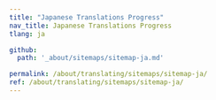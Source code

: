 ```yaml
---
title: "Japanese Translations Progress"
nav_title: Japanese Translations Progress
tlang: ja

github:
  path: '_about/sitemaps/sitemap-ja.md'

permalink: /about/translating/sitemaps/sitemap-ja/
ref: /about/translating/sitemaps/sitemap-ja/
---
```

